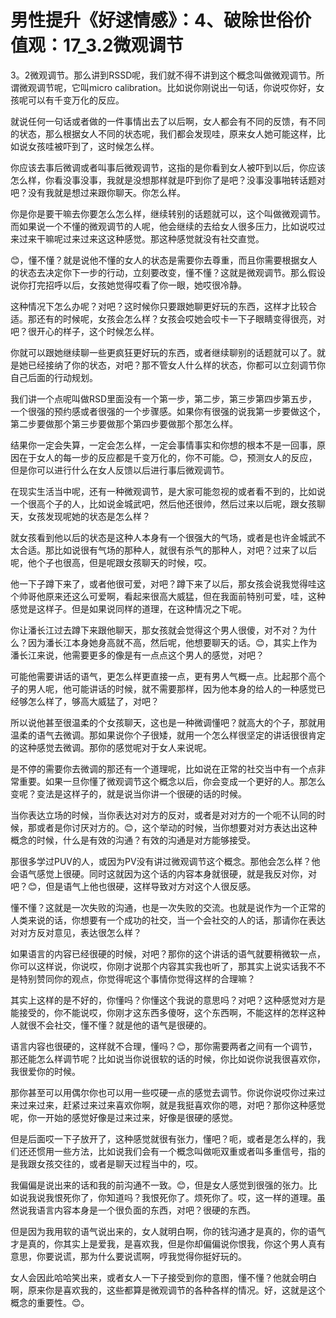 # 男性提升《好逑情感》：4、破除世俗价值观：17_3.2微观调节

3。2微观调节。那么讲到RSSD呢，我们就不得不讲到这个概念叫做微观调节。所谓微观调节呢，它叫micro calibration。比如说你刚说出一句话，你说哎你好，女孩呢可以有千变万化的反应。

就说任何一句话或者做的一件事情出去了以后啊，女人都会有不同的反馈，有不同的状态，那么根据女人不同的状态呢，我们都会发现哇，原来女人她可能这样，比如说女孩哇被吓到了，这时候怎么样。

你应该去事后微调或者叫事后微观调节，这指的是你看到女人被吓到以后，你应该怎么样，你看没事没事，我就是没想那样就是吓到你了是吧？没事没事啪转话题对吧？没有我就是想过来跟你聊天。你怎么样。

你是你是要干嘛去你要怎么怎么样，继续转别的话题就可以，这个叫做微观调节。而如果说一个不懂的微观调节的人呢，他会继续的去给女人很多压力，比如说哎过来过来干嘛呢过来过来这这种感觉。那这种感觉就没有社交直觉。

😊，懂不懂？就是说他不懂的女人的状态是需要你去尊重，而且你需要根据女人的状态去决定你下一步的行动，立刻要改变，懂不懂？这就是微观调节。那么假设说你打完招呼以后，女孩她觉得哎看了你一眼，她哎很冷静。

这种情况下怎么办呢？对吧？这时候你只要跟她聊更好玩的东西，这样才比较合适。那还有的时候呢，女孩会怎么样？女孩会哎她会哎卡一下子眼睛变得很亮，对吧？很开心的样子，这个时候怎么样。

你就可以跟她继续聊一些更疯狂更好玩的东西，或者继续聊别的话题就可以了。就是她已经接纳了你的状态，对吧？那不管女人什么样的状态，你都可以立刻调节你自己后面的行动规划。

我们讲一个点呢叫做RSD里面没有一个第一步，第二步，第三步第四步第五步，一个很强的预约感或者很强的一个步骤感。如果你有很强的说我第一步要做这个，第二步要做那个第三步要做那个第四步要做那个那怎么样。

结果你一定会失算，一定会怎么样，一定会事情事实和你想的根本不是一回事，原因在于女人的每一步的反应都是千变万化的，你不可能。😊，预测女人的反应，但是你可以进行什么在女人反馈以后进行事后微观调节。

在现实生活当中呢，还有一种微观调节，是大家可能忽视的或者看不到的，比如说一个很高个子的人，比如说金城武吧，然后他还很帅，然后过来以后呢，跟女孩聊天，女孩发现呢她的状态是怎么样？

就女孩看到他以后的状态是这种人本身有一个很强大的气场，或者是也许金城武不太合适。那比如说很有气场的那种人，就很有杀气的那种人，对吧？过来了以后呢，他个子也很高，但是呢跟女孩聊天的时候，哎。

他一下子蹲下来了，或者他很可爱，对吧？蹲下来了以后，那女孩会说我觉得哇这个帅哥他原来还这么可爱啊，看起来很高大威猛，但在我面前特别可爱，哇，这种感觉是这样子。但是如果说同样的道理，在这种情况之下呢。

你让潘长江过去蹲下来跟他聊天，那女孩就会觉得这个男人很傻，对不对？为什么？因为潘长江本身她身高就不高，然后呢，他想要聊天的话。😊，其实上作为潘长江来说，他需要更多的像是有一点点这个男人的感觉，对吧？

可能他需要讲话的语气，更怎么样更直接一点，更有男人气概一点。比起那个高个子的男人呢，他可能讲话的时候，就不需要那样，因为他本身的给人的一种感觉已经够怎么样了，够高大威猛了，对吧？

所以说他甚至很温柔的个女孩聊天，这也是一种微调懂吧？就高大的个子，那就用温柔的语气去微调。那如果说你个子很矮，就用一个怎么样很坚定的讲话很很肯定的这种感觉去微调。那你的感觉呢对于女人来说呢。

是不停的需要你去微调的那还有一个道理呢，比如说在正常的社交当中有一个点非常重要。如果一旦你懂了微观调节这个概念以后，你会变成一个更好的人。那怎么变呢？变法是这样子的，就是说当你讲一个很硬的话的时候。

当你表达立场的时候，当你表达对对方的反对，或者是对对方的一个呃不认同的时候，那或者是你讨厌对方的。😊，这个举动的时候，当你想要对对方表达出这种概念的时候，什么是有效的沟通？有效的沟通是对方能够接受。

那很多学过PUV的人，或因为PV没有讲过微观调节这个概念。那他会怎么样？他会语气感觉上很硬。同时这就因为这个话的内容本身就很硬，就是我反对你，对吧？😊，但是语气上他也很硬，这样导致对方对这个人很反感。

懂不懂？这就是一次失败的沟通，也是一次失败的交流。也就是说作为一个正常的人类来说的话，你想要有一个成功的社交，当一个会社交的人的话，那请你在表达对对方反对意见，表达很怎么样？

如果语言的内容已经很硬的时候，对吧？那你的这个讲话的语气就要稍微软一点，你可以这样说，你说哎，你刚才说那个内容其实我也听了，那其实上说实话我不不是特别赞同你的观点，你觉得呢这个事情你觉得这样的合理嘛？

其实上这样的是不好的，你懂吗？你懂这个我说的意思吗？对吧？这种感觉对方是能接受的，你不能说哎，你刚才这东西多傻呀，这个东西啊，不能这样的怎样这种人就很不会社交，懂不懂？就是他的语气是很硬的。

语言内容也很硬的，这样就不合理，懂吗？😊，那你需要两者之间有一个调节，那还能怎么样调节呢？比如说当你说很软的话的时候，你比如说你说我很喜欢你，我很爱你的时候。

那你甚至可以用偶尔你也可以用一些哎硬一点的感觉去调节。你说你说哎你过来过来过来过来，赶紧过来过来喜欢你啊，就是我挺喜欢你的嗯，对吧？那你这种感觉呢，你一开始的感觉好像是过来过来，好像是很硬的感觉。

但是后面哎一下子放开了，这种感觉就很有张力，懂吧？呃，或者是怎么样的，我们还还惯用一些方法，比如说我们会有一个概念叫做呃双重或者叫多重信号，指的是我跟女孩交往的，或者是聊天过程当中的，哎。

我偏偏是说出来的话和我的前沟通不一致。😊，但是女人感觉到很强的张力。比如说我说我恨死你了，你知道吗？我恨死你了。烦死你了。哎，这一样的道理。虽然说我语言内容本身是一个很负面的东西，对吧？很硬的东西。

但是因为我用软的语气说出来的，女人就明白啊，你的钱沟通才是真的，你的语气才是真的，你其实上是爱我，是喜欢我，但是你却偏偏说你恨我，你这个男人真有意思，你要说谎，那为什么要说谎啊，哼我觉得你挺好玩的。

女人会因此哈哈笑出来，或者女人一下子接受到你的意图，懂不懂？他就会明白啊，原来你是喜欢我的，这些都算是微观调节的各种各样的情况。好，这就是这个概念的重要性。😊。

